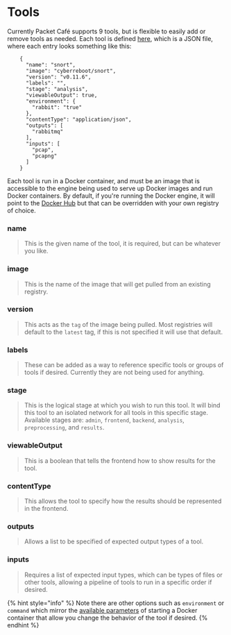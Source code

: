 # Tools

Currently Packet Café supports 9 tools, but is flexible to easily add or remove tools as needed. Each tool is defined [here](https://github.com/CyberReboot/packet_cafe/blob/master/workers/workers.json), which is a JSON file, where each entry looks something like this:

```text
    {
      "name": "snort",
      "image": "cyberreboot/snort",
      "version": "v0.11.6",
      "labels": "",
      "stage": "analysis",
      "viewableOutput": true,
      "environment": {
        "rabbit": "true"
      },
      "contentType": "application/json",
      "outputs": [
        "rabbitmq"
      ],
      "inputs": [
        "pcap",
        "pcapng"
      ]
    }
```

Each tool is run in a Docker container, and must be an image that is accessible to the engine being used to serve up Docker images and run Docker containers. By default, if you're running the Docker engine, it will point to the [Docker Hub](https://hub.docker.com/) but that can be overridden with your own registry of choice.

### name

> This is the given name of the tool, it is required, but can be whatever you like.

### image

> This is the name of the image that will get pulled from an existing registry.

### version

> This acts as the `tag` of the image being pulled. Most registries will default to the `latest` tag, if this is not specified it will use that default.

### labels

> These can be added as a way to reference specific tools or groups of tools if desired. Currently they are not being used for anything.

### stage

> This is the logical stage at which you wish to run this tool. It will bind this tool to an isolated network for all tools in this specific stage. Available stages are: `admin`, `frontend`, `backend`, `analysis`, `preprocessing`, and `results`.

### viewableOutput

> This is a boolean that tells the frontend how to show results for the tool.

### contentType

> This allows the tool to specify how the results should be represented in the frontend.

### outputs

> Allows a list to be specified of expected output types of a tool.

### inputs

> Requires a list of expected input types, which can be types of files or other tools, allowing a pipeline of tools to run in a specific order if desired.

{% hint style="info" %}
Note there are other options such as `environment` or `command` which mirror the [available parameters](https://docker-py.readthedocs.io/en/stable/containers.html) of starting a Docker container that allow you change the behavior of the tool if desired.
{% endhint %}

